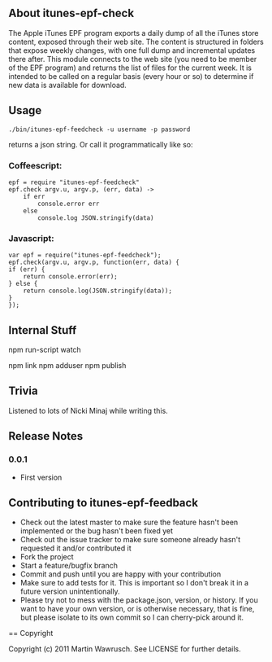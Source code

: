 ## About itunes-epf-check

The Apple iTunes EPF program exports a daily dump of all the iTunes store content, exposed through their web site. The content is structured in folders that expose weekly changes, with one full dump and incremental updates there after.
This module connects to the web site (you need to be member of the EPF program) and returns the list of files for the current week. It is intended to be called on a regular basis (every hour or so) to determine if new data is available for download.

## Usage

	./bin/itunes-epf-feedcheck -u username -p password

returns a json string. Or call it programmatically like so:

### Coffeescript:

	epf = require "itunes-epf-feedcheck"
	epf.check argv.u, argv.p, (err, data) ->
		if err
			console.error err
		else
			console.log JSON.stringify(data)
    

### Javascript:

	var epf = require("itunes-epf-feedcheck");
	epf.check(argv.u, argv.p, function(err, data) {
  	if (err) {
    	return console.error(err);
  	} else {
    	return console.log(JSON.stringify(data));
  	}
	});

## Internal Stuff

npm run-script watch

npm link
npm adduser
npm publish


## Trivia

Listened to lots of Nicki Minaj while writing this.

## Release Notes

### 0.0.1
* First version

## Contributing to itunes-epf-feedback
 
* Check out the latest master to make sure the feature hasn't been implemented or the bug hasn't been fixed yet
* Check out the issue tracker to make sure someone already hasn't requested it and/or contributed it
* Fork the project
* Start a feature/bugfix branch
* Commit and push until you are happy with your contribution
* Make sure to add tests for it. This is important so I don't break it in a future version unintentionally.
* Please try not to mess with the package.json, version, or history. If you want to have your own version, or is otherwise necessary, that is fine, but please isolate to its own commit so I can cherry-pick around it.

== Copyright

Copyright (c) 2011 Martin Wawrusch. See LICENSE for
further details.


